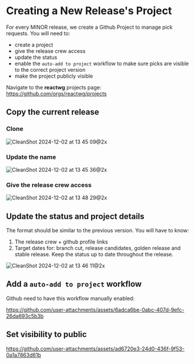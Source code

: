 # Creating a New Release's Project

For every MINOR release, we create a Github Project to manage pick requests.  You will need to:
- create a project
- give the release crew access
- update the status
- enable the `auto-add to project` workflow to make sure picks are visible to the correct project version
- make the project publicly visible

Navigate to the **reactwg** projects page: https://github.com/orgs/reactwg/projects

## Copy the current release

### Clone
![CleanShot 2024-12-02 at 13 45 09@2x](https://github.com/user-attachments/assets/6f06d1ad-4e32-4367-96c1-eab78c955f16)

### Update the name 
![CleanShot 2024-12-02 at 13 45 36@2x](https://github.com/user-attachments/assets/453f81d4-8313-4dea-80b9-e56454ad551c)

### Give the release crew access
![CleanShot 2024-12-02 at 13 48 29@2x](https://github.com/user-attachments/assets/e6bfaef6-d77c-4a54-880f-33fb5a7bb739)

## Update the status and project details
The format should be similar to the previous version.  You will have to know:
1. The release crew + github profile links
2. Target dates for: branch cut, release candidates, golden release and stable release.  Keep the status up to date throughout the release.

![CleanShot 2024-12-02 at 13 46 11@2x](https://github.com/user-attachments/assets/8809efb1-52c8-4f35-9b70-e09062d3ba76)

## Add a `auto-add to project` workflow
Github need to have this workflow manually enabled:

https://github.com/user-attachments/assets/6adca6be-0abc-407d-9efc-26da693c5b3b

## Set visibility to **public**
https://github.com/user-attachments/assets/ad6720e3-24d0-436f-9f53-0a1a7863d61b
